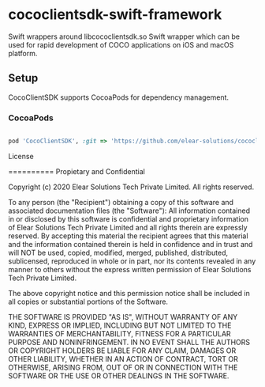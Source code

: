 # cococlientsdk-swift-framework

Swift wrappers around libcococlientsdk.so
Swift wrapper which can be used for rapid development of COCO applications on iOS and macOS platform.

## Setup

CocoClientSDK supports CocoaPods for dependency management.

### CocoaPods

``` ruby

pod 'CocoClientSDK', :git => 'https://github.com/elear-solutions/cococlientsdk-swift-framework.git'

```

License

==========
Propietary and Confidential

Copyright (c) 2020 Elear Solutions Tech Private Limited. All rights reserved.

To any person (the "Recipient") obtaining a copy of this software and
associated documentation files (the "Software"):
All information contained in or disclosed by this software is confidential
and proprietary information of Elear Solutions Tech Private Limited and all
rights therein are expressly reserved. By accepting this material the
recipient agrees that this material and the information contained therein is
held in confidence and in trust and will NOT be used, copied, modified,
merged, published, distributed, sublicensed, reproduced in whole or in part,
nor its contents revealed in any manner to others without the express
written permission of Elear Solutions Tech Private Limited.

The above copyright notice and this permission notice shall be included in all
copies or substantial portions of the Software.

THE SOFTWARE IS PROVIDED "AS IS", WITHOUT WARRANTY OF ANY KIND, EXPRESS OR
IMPLIED, INCLUDING BUT NOT LIMITED TO THE WARRANTIES OF MERCHANTABILITY,
FITNESS FOR A PARTICULAR PURPOSE AND NONINFRINGEMENT. IN NO EVENT SHALL THE
AUTHORS OR COPYRIGHT HOLDERS BE LIABLE FOR ANY CLAIM, DAMAGES OR OTHER
LIABILITY, WHETHER IN AN ACTION OF CONTRACT, TORT OR OTHERWISE, ARISING FROM,
OUT OF OR IN CONNECTION WITH THE SOFTWARE OR THE USE OR OTHER DEALINGS IN THE
SOFTWARE.

